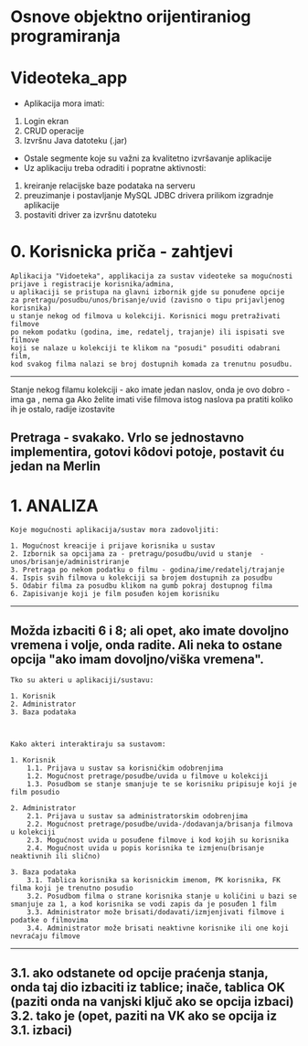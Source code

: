 # Osnove objektno orijentiraniog programiranja
# Videoteka_app

* Aplikacija mora imati:
1. Login ekran
2. CRUD operacije
3. Izvršnu Java datoteku (.jar)
* Ostale segmente koje su važni za kvalitetno izvršavanje aplikacije
* Uz aplikaciju treba odraditi i popratne aktivnosti:
1. kreiranje relacijske baze podataka na serveru
2. preuzimanje i postavljanje MySQL JDBC drivera prilikom izgradnje aplikacije
3. postaviti driver za izvršnu datoteku

# 0. Korisnicka priča - zahtjevi
    Aplikacija "Vidoeteka", applikacija za sustav videoteke sa mogućnosti prijave i registracije korisnika/admina,
    u aplikaciji se pristupa na glavni izbornik gjde su ponuđene opcije
    za pretragu/posudbu/unos/brisanje/uvid (zavisno o tipu prijavljenog korisnika)
    u stanje nekog od filmova u kolekciji. Korisnici mogu pretraživati filmove
    po nekom podatku (godina, ime, redatelj, trajanje) ili ispisati sve filmove
    koji se nalaze u kolekciji te klikom na "posudi" posuditi odabrani film,
    kod svakog filma nalazi se broj dostupnih komada za trenutnu posudbu.

----
Stanje nekog filamu kolekciji - ako imate jedan naslov, onda je ovo dobro - ima ga , nema ga
Ako želite imati više filmova istog naslova pa pratiti koliko ih je ostalo, radije izostavite

Pretraga - svakako. Vrlo se jednostavno implementira, gotovi kôdovi potoje, postavit ću jedan na Merlin
----

# 1. ANALIZA


    Koje mogućnosti aplikacija/sustav mora zadovoljiti:

    1. Mogućnost kreacije i prijave korisnika u sustav
    2. Izbornik sa opcijama za - pretragu/posudbu/uvid u stanje  -unos/brisanje/administriranje
    3. Pretraga po nekom podatku o filmu - godina/ime/redatelj/trajanje
    4. Ispis svih filmova u kolekciji sa brojem dostupnih za posudbu
    5. Odabir filma za posudbu klikom na gumb pokraj dostupnog filma
    6. Zapisivanje koji je film posuđen kojem korisniku


----
Možda izbaciti 6 i 8; ali opet, ako imate dovoljno vremena i volje, onda radite. Ali neka to ostane opcija "ako imam dovoljno/viška vremena".
----


    Tko su akteri u aplikaciji/sustavu:

    1. Korisnik
    2. Administrator
    3. Baza podataka



    Kako akteri interaktiraju sa sustavom:
    
    1. Korisnik
        1.1. Prijava u sustav sa korisničkim odobrenjima
        1.2. Mogućnost pretrage/posudbe/uvida u filmove u kolekciji
        1.3. Posudbom se stanje smanjuje te se korisniku pripisuje koji je film posudio

    2. Administrator
        2.1. Prijava u sustav sa administratorskim odobrenjima
        2.2. Mogućnost pretrage/posudbe/uvida-/dodavanja/brisanja filmova u kolekciji
        2.3. Mogućnost uvida u posuđene filmove i kod kojih su korisnika
        2.4. Mogućnost uvida u popis korisnika te izmjenu(brisanje neaktivnih ili slično)

    3. Baza podataka
        3.1. Tablica korisnika sa korisnickim imenom, PK korisnika, FK filma koji je trenutno posudio
        3.2. Posudbom filma o strane korisnika stanje u količini u bazi se smanjuje za 1, a kod korisnika se vodi zapis da je posuđen 1 film
        3.3. Administrator može brisati/dodavati/izmjenjivati filmove i podatke o filmovima
        3.4. Administrator može brisati neaktivne korisnike ili one koji nevraćaju filmove 

----
3.1. ako odstanete od opcije praćenja stanja, onda taj dio izbaciti iz tablice; inače, tablica OK (paziti onda na vanjski ključ ako se opcija izbaci)
3.2. tako je (opet, paziti na VK ako se opcija iz 3.1. izbaci)
----
